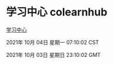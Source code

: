 # 学习中心 colearnhub
[学习中心](http://59.174.27.76:56308/colearnhub/)

2021年 10月 04日 星期一 07:10:02 CST

2021年 10月 03日 星期日 23:10:02 GMT
